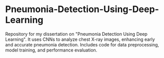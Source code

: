 # Pneumonia-Detection-Using-Deep-Learning
Repository for my dissertation on "Pneumonia Detection Using Deep Learning". It uses CNNs to analyze chest X-ray images, enhancing early and accurate pneumonia detection. Includes code for data preprocessing, model training, and performance evaluation.
